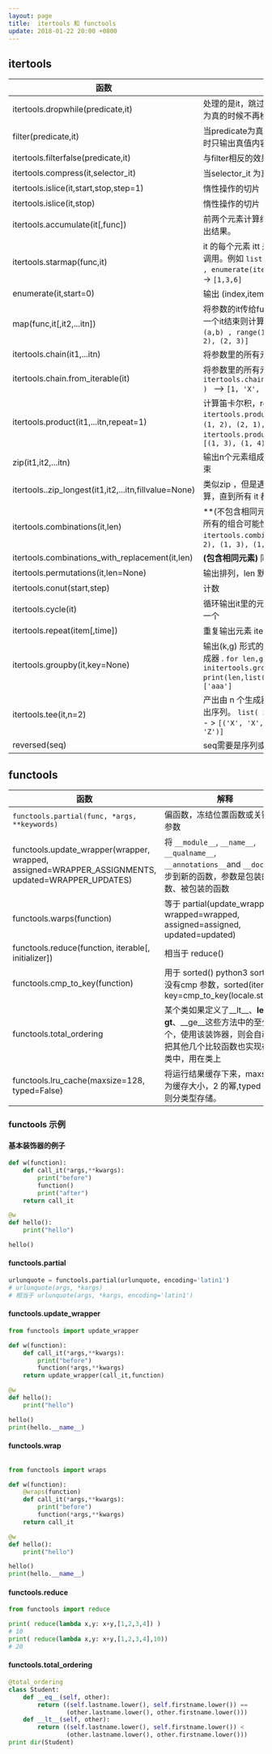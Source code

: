```yaml
---
layout: page
title:  itertools 和 functools 
update: 2018-01-22 20:00 +0800
---
```



## itertools

| 函数                                       | 解释                                       |
| ---------------------------------------- | ---------------------------------------- |
| itertools.dropwhile(predicate,it)        | 处理的是it，跳过predicate为真时的值，然后在第一个不为真的时候不再检查输出剩余内容 |
| filter(predicate,it)                     | 当predicate为真时输出相应的it，如果predicate为None时只输出真值内容。 |
| itertools.filterfalse(predicate,it)      | 与filter相反的效果                             |
| itertools.compress(it,selector_it)       | 当selector_it 为真时，输出相应的it（两个都是迭代器）        |
| itertools.islice(it,start,stop,step=1)   | 惰性操作的切片                                  |
| itertools.islice(it,stop)                | 惰性操作的切片                                  |
| itertools.accumulate(it[,func])          | 前两个元素计算结果后与接下来的一个求和，以此类推得出结果。            |
| itertools.starmap(func,it)               | it 的每个元素 itt 是可迭代的，每个元素以func(*it) 形式调用。例如 ``` list(itertools.starmap(lambda a,b:a+b , enumerate(itertools.accumulate(range(3)),1))) ``` --> ```[1,3,6] ``` |
| enumerate(it,start=0)                    | 输出 (index,item) 元组组成的列表                  |
| map(func,it[,it2,...itn])                | 将参数的it传给func,有多个it则需要func支持n个参数，一个it结束则计算结束。例如```list(map(lambda a,b:(a,b) , range(100) , [1,2,3] ))```  --> ``` [(0, 1), (1, 2), (2, 3)] ``` |
| itertools.chain(it1,...itn)              | 将参数里的所有元素连接起来                            |
| itertools.chain.from_iterable(it)        | 将参数里的所有元素连接起来 ```list ( itertools.chain.from_iterable(enumerate('XYZ',1)) ) ``` --> ``` [1, 'X', 2, 'Y', 3, 'Z'] ``` |
| itertools.product(it1,...itn,repeat=1)   | 计算笛卡尔积，repeat表示重复处理次数 , ``` list ( itertools.product([1,2],repeat=2) ) ``` --> ``` [(1, 1), (1, 2), (2, 1), (2, 2)]``` , ``` list ( itertools.product([1,2],[3,4],repeat=1) ) ``` --> ``` [(1, 3), (1, 4), (2, 3), (2, 4)]``` |
| zip(it1,it2,...itn)                      | 输出n个元素组成的元组，其中一个it 结束，全部计算结束             |
| itertools..zip_longest(it1,it2,...itn,fillvalue=None) | 类似zip ，但是遇到一个it 结束则补充fillvalue继续运算，直到所有 it 都结束 |
| itertools.combinations(it,len)           | **(不包含相同元素) **在it所有的元素中选len个，输出所有的组合可能性 ``` list( itertools.combinations([1,2,3,3],2) ) ``` --》 ``` [(1, 2), (1, 3), (1, 3), (2, 3), (2, 3), (3, 3)] ``` |
| itertools.combinations_with_replacement(it,len) | **(包含相同元素)** 同itertools.combinations(it,len) |
| itertools.permutations(it,len=None)      | 输出排列，len 默认为len(it)                      |
| itertools.conut(start,step)              | 计数                                       |
| itertools.cycle(it)                      | 循环输出it里的元素，到了最后一个元素则下一次输出第一个             |
| itertools.repeat(item[,time])            | 重复输出元素 item ，除非指定次数                      |
| itertools.groupby(it,key=None)           | 输出(k,g) 形式的元组，key 为分组标准，g 为相应的生成器 . ``` for len,group initertools.groupby(['a','aa','aaa'],len): print(len,list(group)) ``` --> ``` 1 ['a']  2 ['aa']  3 ['aaa'] ``` |
| itertools.tee(it,n=2)                    | 产出由 n 个生成器组成的元组，每个生成器用于单独输出序列。 ``` list( zip( *itertools.tee('XYZ',3) ) ) ``` -- > ``` [('X', 'X', 'X'), ('Y', 'Y', 'Y'), ('Z', 'Z', 'Z')] ``` |
| reversed(seq)                            | seq需要是序列或者是实现了``` __reversed__ `` 的对象    |

## functools

| 函数                                       | 解释                                       |
| ---------------------------------------- | ---------------------------------------- |
| ```functools.partial(func, *args, **keywords)``` | 偏函数，冻结位置函数或关键字参数                         |
| functools.update_wrapper(wrapper, wrapped, assigned=WRAPPER_ASSIGNMENTS, updated=WRAPPER_UPDATES) | 将  `__module__`, `__name__`, `__qualname__`, `__annotations__`and `__doc__` 同步到新的函数，参数是包装的函数、被包装的函数 |
| functools.warps(function)                | 等于  partial(update_wrapper, wrapped=wrapped, assigned=assigned, updated=updated) |
| functools.reduce(function, iterable[, initializer]) | 相当于 reduce()                             |
| functools.cmp_to_key(function)           | 用于 sorted() python3 sorted() 没有cmp 参数，sorted(iterable, key=cmp_to_key(locale.strcoll)) |
| functools.total_ordering                 | 某个类如果定义了__lt__、**le**、**gt**、__ge__这些方法中的至少一个，使用该装饰器，则会自动的把其他几个比较函数也实现在该类中，用在类上 |
| functools.lru_cache(maxsize=128, typed=False) | 将运行结果缓存下来，maxsize 为缓存大小，2 的幂,typed 为真则分类型存储。 |

### functools 示例

#### 基本装饰器的例子

```python
def w(function):
    def call_it(*args,**kwargs):
        print("before")
        function()
        print("after")
    return call_it

@w
def hello():
    print("hello")

hello()
```

#### functools.partial

```python
urlunquote = functools.partial(urlunquote, encoding='latin1')
# urlunquote(args, *kargs)
# 相当于 urlunquote(args, *kargs, encoding='latin1')
```

#### functools.update_wrapper

```python
from functools import update_wrapper

def w(function):
    def call_it(*args,**kwargs):
        print("before")
        function(*args,**kwargs)
    return update_wrapper(call_it,function)

@w
def hello():
    print("hello")

hello()
print(hello.__name__)
```

#### functools.wrap

```python

from functools import wraps

def w(function):
    @wraps(function)
    def call_it(*args,**kwargs):
        print("before")
        function(*args,**kwargs)
    return call_it

@w
def hello():
    print("hello")

hello()
print(hello.__name__)
```

#### functools.reduce

```python
from functools import reduce

print( reduce(lambda x,y: x+y,[1,2,3,4]) )
# 10
print( reduce(lambda x,y: x+y,[1,2,3,4],10))
# 20
```

#### functools.total_ordering

````python
@total_ordering
class Student:
    def __eq__(self, other):
        return ((self.lastname.lower(), self.firstname.lower()) ==
                (other.lastname.lower(), other.firstname.lower()))
    def __lt__(self, other):
        return ((self.lastname.lower(), self.firstname.lower()) <
                (other.lastname.lower(), other.firstname.lower()))
print dir(Student)
````
